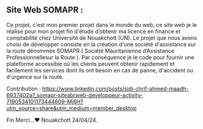 ## Site Web SOMAPR :

Ce projet, c'est mon premier projet dans le monde du web, ce site web je le réalise pour mon projet fin d'étude d’obtenir ma licence en finance et comptabilité chez Université de Nouakchott (UN).
Le projet que nous avons choisi de développer consiste en la création d'une société d'assistance sur la route dénommée SOMAPR ( Société Mauritanienne d’Assistance Professionnellesur la Route ). Par conséquence je le code pour fournir une plateforme accessible où les clients peuvent obtenir rapidement et facilement les services dont ils ont besoin en cas de panne, d'accident ou d'urgence sur la route.

Contribution :
https://www.linkedin.com/posts/sidi-chrif-ahmed-maadh-6937402a7_somapr-siteabrweb-developpeur-activity-7190534101173444609-Mj6H?utm_source=share&utm_medium=member_desktop

Fin Merci...❤️
Nouakchott 24/04/24.

